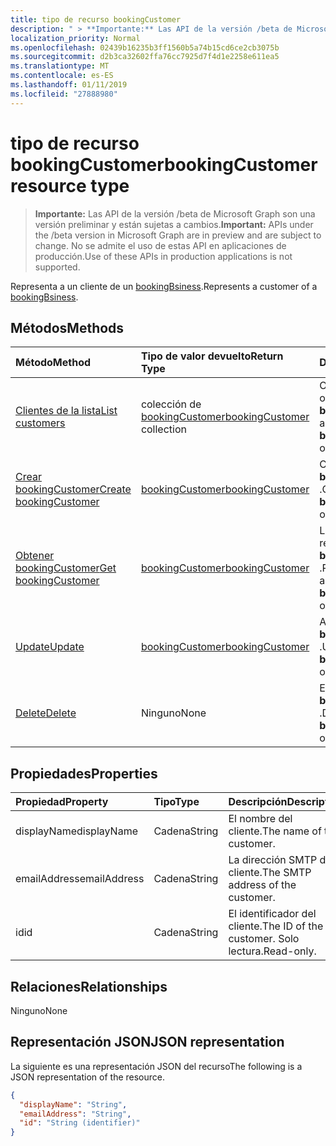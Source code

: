 ```yaml
---
title: tipo de recurso bookingCustomer
description: " > **Importante:** Las API de la versión /beta de Microsoft Graph son una versión preliminar y están sujetas a cambios. No se admite el uso de estas API en aplicaciones de producción."
localization_priority: Normal
ms.openlocfilehash: 02439b16235b3ff1560b5a74b15cd6ce2cb3075b
ms.sourcegitcommit: d2b3ca32602ffa76cc7925d7f4d1e2258e611ea5
ms.translationtype: MT
ms.contentlocale: es-ES
ms.lasthandoff: 01/11/2019
ms.locfileid: "27888980"
---
```

# <a name="bookingcustomer-resource-type"></a><span data-ttu-id="31922-104">tipo de recurso bookingCustomer</span><span class="sxs-lookup"><span data-stu-id="31922-104">bookingCustomer resource type</span></span>

 > <span data-ttu-id="31922-105">**Importante:** Las API de la versión /beta de Microsoft Graph son una versión preliminar y están sujetas a cambios.</span><span class="sxs-lookup"><span data-stu-id="31922-105">**Important:** APIs under the /beta version in Microsoft Graph are in preview and are subject to change.</span></span> <span data-ttu-id="31922-106">No se admite el uso de estas API en aplicaciones de producción.</span><span class="sxs-lookup"><span data-stu-id="31922-106">Use of these APIs in production applications is not supported.</span></span>
 
<span data-ttu-id="31922-107">Representa a un cliente de un [bookingBsiness](bookingbusiness.md).</span><span class="sxs-lookup"><span data-stu-id="31922-107">Represents a customer of a [bookingBsiness](bookingbusiness.md).</span></span>


## <a name="methods"></a><span data-ttu-id="31922-108">Métodos</span><span class="sxs-lookup"><span data-stu-id="31922-108">Methods</span></span>

| <span data-ttu-id="31922-109">Método</span><span class="sxs-lookup"><span data-stu-id="31922-109">Method</span></span>           | <span data-ttu-id="31922-110">Tipo de valor devuelto</span><span class="sxs-lookup"><span data-stu-id="31922-110">Return Type</span></span>    |<span data-ttu-id="31922-111">Descripción</span><span class="sxs-lookup"><span data-stu-id="31922-111">Description</span></span>|
|:---------------|:--------|:----------|
|[<span data-ttu-id="31922-112">Clientes de la lista</span><span class="sxs-lookup"><span data-stu-id="31922-112">List customers</span></span>](../api/bookingbusiness-list-customers.md) | <span data-ttu-id="31922-113">colección de [bookingCustomer](bookingcustomer.md)</span><span class="sxs-lookup"><span data-stu-id="31922-113">[bookingCustomer](bookingcustomer.md) collection</span></span> | <span data-ttu-id="31922-114">Obtener una lista de objetos de **bookingCustomer** .</span><span class="sxs-lookup"><span data-stu-id="31922-114">Get a list of **bookingCustomer** objects.</span></span> |
|[<span data-ttu-id="31922-115">Crear bookingCustomer</span><span class="sxs-lookup"><span data-stu-id="31922-115">Create bookingCustomer</span></span>](../api/bookingbusiness-post-customers.md) | [<span data-ttu-id="31922-116">bookingCustomer</span><span class="sxs-lookup"><span data-stu-id="31922-116">bookingCustomer</span></span>](bookingcustomer.md) | <span data-ttu-id="31922-117">Crear un nuevo objeto **bookingCustomer** .</span><span class="sxs-lookup"><span data-stu-id="31922-117">Create a new **bookingCustomer** object.</span></span> |
|[<span data-ttu-id="31922-118">Obtener bookingCustomer</span><span class="sxs-lookup"><span data-stu-id="31922-118">Get bookingCustomer</span></span>](../api/bookingcustomer-get.md) | [<span data-ttu-id="31922-119">bookingCustomer</span><span class="sxs-lookup"><span data-stu-id="31922-119">bookingCustomer</span></span>](bookingcustomer.md) |<span data-ttu-id="31922-120">Lea las propiedades y relaciones de un objeto **bookingCustomer** .</span><span class="sxs-lookup"><span data-stu-id="31922-120">Read the properties and relationships of a **bookingCustomer** object.</span></span>|
|[<span data-ttu-id="31922-121">Update</span><span class="sxs-lookup"><span data-stu-id="31922-121">Update</span></span>](../api/bookingcustomer-update.md) | [<span data-ttu-id="31922-122">bookingCustomer</span><span class="sxs-lookup"><span data-stu-id="31922-122">bookingCustomer</span></span>](bookingcustomer.md) |<span data-ttu-id="31922-123">Actualizar un objeto **bookingCustomer** .</span><span class="sxs-lookup"><span data-stu-id="31922-123">Update a **bookingCustomer** object.</span></span> |
|[<span data-ttu-id="31922-124">Delete</span><span class="sxs-lookup"><span data-stu-id="31922-124">Delete</span></span>](../api/bookingcustomer-delete.md) | <span data-ttu-id="31922-125">Ninguno</span><span class="sxs-lookup"><span data-stu-id="31922-125">None</span></span> |<span data-ttu-id="31922-126">Eliminar un objeto **bookingCustomer** .</span><span class="sxs-lookup"><span data-stu-id="31922-126">Delete a **bookingCustomer** object.</span></span> |

## <a name="properties"></a><span data-ttu-id="31922-127">Propiedades</span><span class="sxs-lookup"><span data-stu-id="31922-127">Properties</span></span>
| <span data-ttu-id="31922-128">Propiedad</span><span class="sxs-lookup"><span data-stu-id="31922-128">Property</span></span>     | <span data-ttu-id="31922-129">Tipo</span><span class="sxs-lookup"><span data-stu-id="31922-129">Type</span></span>   |<span data-ttu-id="31922-130">Descripción</span><span class="sxs-lookup"><span data-stu-id="31922-130">Description</span></span>|
|:---------------|:--------|:----------|
|<span data-ttu-id="31922-131">displayName</span><span class="sxs-lookup"><span data-stu-id="31922-131">displayName</span></span>|<span data-ttu-id="31922-132">Cadena</span><span class="sxs-lookup"><span data-stu-id="31922-132">String</span></span>|<span data-ttu-id="31922-133">El nombre del cliente.</span><span class="sxs-lookup"><span data-stu-id="31922-133">The name of the customer.</span></span>|
|<span data-ttu-id="31922-134">emailAddress</span><span class="sxs-lookup"><span data-stu-id="31922-134">emailAddress</span></span>|<span data-ttu-id="31922-135">Cadena</span><span class="sxs-lookup"><span data-stu-id="31922-135">String</span></span>|<span data-ttu-id="31922-136">La dirección SMTP del cliente.</span><span class="sxs-lookup"><span data-stu-id="31922-136">The SMTP address of the customer.</span></span>|
|<span data-ttu-id="31922-137">id</span><span class="sxs-lookup"><span data-stu-id="31922-137">id</span></span>|<span data-ttu-id="31922-138">Cadena</span><span class="sxs-lookup"><span data-stu-id="31922-138">String</span></span>| <span data-ttu-id="31922-139">El identificador del cliente.</span><span class="sxs-lookup"><span data-stu-id="31922-139">The ID of the customer.</span></span> <span data-ttu-id="31922-140">Solo lectura.</span><span class="sxs-lookup"><span data-stu-id="31922-140">Read-only.</span></span>|

## <a name="relationships"></a><span data-ttu-id="31922-141">Relaciones</span><span class="sxs-lookup"><span data-stu-id="31922-141">Relationships</span></span>
<span data-ttu-id="31922-142">Ninguno</span><span class="sxs-lookup"><span data-stu-id="31922-142">None</span></span>


## <a name="json-representation"></a><span data-ttu-id="31922-143">Representación JSON</span><span class="sxs-lookup"><span data-stu-id="31922-143">JSON representation</span></span>

<span data-ttu-id="31922-144">La siguiente es una representación JSON del recurso</span><span class="sxs-lookup"><span data-stu-id="31922-144">The following is a JSON representation of the resource.</span></span>

<!-- {
  "blockType": "resource",
  "optionalProperties": [

  ],
  "@odata.type": "microsoft.graph.bookingCustomer"
}-->

```json
{
  "displayName": "String",
  "emailAddress": "String",
  "id": "String (identifier)"
}

```

<!-- uuid: 8fcb5dbc-d5aa-4681-8e31-b001d5168d79
2015-10-25 14:57:30 UTC -->
<!-- {
  "type": "#page.annotation",
  "description": "bookingCustomer resource",
  "keywords": "",
  "section": "documentation",
  "tocPath": ""
}-->
